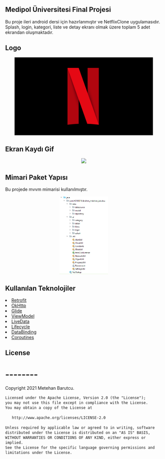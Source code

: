 ## Medipol Üniversitesi Final Projesi
Bu proje ileri android dersi için hazırlanmıştır ve NetflixClone uygulamasıdır. Splash, login, kategori, liste ve detay ekranı olmak üzere toplam 5 adet ekrandan oluşmaktadır.
## Logo

<p align="center">
  <img src="https://raw.githubusercontent.com/metehanbarutcu/NetfilxCloneApp/main/Screens/logo.png" height = "250"/>
</p>

## Ekran Kaydı Gif

<p align="center">
  <img src="https://raw.githubusercontent.com/metehanbarutcu/NetfilxCloneApp/main/Screens/GIF-210615_204032.gif" height = "250"/>
</p>

## Mimari Paket Yapısı
Bu projede mvvm mimarisi kullanılmıştır.

<p align="center">
  <img src="https://raw.githubusercontent.com/metehanbarutcu/NetfilxCloneApp/main/Screens/mvvm.PNG" height = "250"/>
</p>

## Kullanılan Teknolojiler

<li><a href="https://square.github.io/retrofit/">Retrofit</a></li>
<li><a href="https://github.com/square/okhttp">OkHttp</a></li>
<li><a href="https://github.com/bumptech/glide">Glide</a></li>
<li><a href="https://developer.android.com/topic/libraries/architecture/viewmodel">ViewModel</a></li>
<li><a href="https://developer.android.com/topic/libraries/architecture/livedata">LiveData</a></li>
<li><a href="https://developer.android.com/topic/libraries/architecture/lifecycle">Lifecycle</a></li>
<li><a href="https://developer.android.com/topic/libraries/data-binding">DataBinding</a></li>
<li><a href="https://developer.android.com/topic/libraries/architecture/coroutines">Coroutines</a></li>

## License
# --------
Copyright 2021 Metehan Barutcu.

    Licensed under the Apache License, Version 2.0 (the "License");
    you may not use this file except in compliance with the License.
    You may obtain a copy of the License at

       http://www.apache.org/licenses/LICENSE-2.0

    Unless required by applicable law or agreed to in writing, software
    distributed under the License is distributed on an "AS IS" BASIS,
    WITHOUT WARRANTIES OR CONDITIONS OF ANY KIND, either express or implied.
    See the License for the specific language governing permissions and
    limitations under the License.

